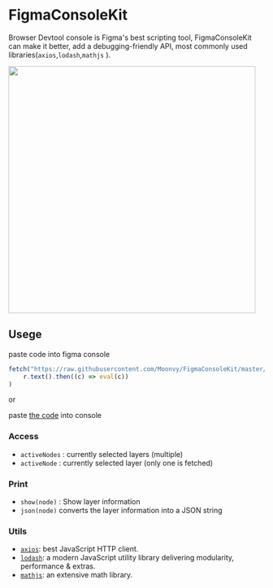 # FigmaConsoleKit

Browser Devtool console is Figma's best scripting tool, FigmaConsoleKit can make it better,  add a debugging-friendly API, most commonly used libraries(`axios`,`lodash`,`mathjs` ).


<img width="486px" src="https://user-images.githubusercontent.com/82231420/122532535-31205e80-d053-11eb-8d2c-af5bb0c8d028.gif"/>

## Usege

paste code into figma console

```js
fetch("https://raw.githubusercontent.com/Moonvy/FigmaConsoleKit/master/dist/FigmaConsoleKit.js?v1.0.0").then((r) =>
    r.text().then((c) => eval(c))
)
```

or

paste [the code](dist/FigmaConsoleKit.js) into console

### Access

-   `activeNodes` : currently selected layers (multiple)
-   `activeNode` : currently selected layer (only one is fetched)

### Print

-   `show(node)` : Show layer information
-   `json(node)` converts the layer information into a JSON string

### Utils

-   [`axios`](https://github.com/axios/axios): best JavaScript HTTP client.
-   [`lodash`](https://github.com/lodash/lodash): a modern JavaScript utility library delivering modularity, performance & extras.
-   [`mathjs`](https://mathjs.org/): an extensive math library.





